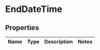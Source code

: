 
# EndDateTime

## Properties
Name | Type | Description | Notes
------------ | ------------- | ------------- | -------------



